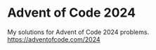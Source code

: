 # Advent of Code 2024

My solutions for Advent of Code 2024 problems.
https://adventofcode.com/2024
